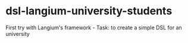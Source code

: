 # dsl-langium-university-students
First try with Langium's framework - Task: to create a simple DSL for an university
